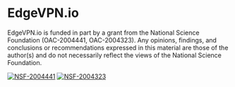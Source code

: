 # EdgeVPN.io

EdgeVPN.io is funded in part by a grant from the National Science Foundation (OAC-2004441, OAC-2004323). Any opinions, findings, and conclusions or recommendations expressed in this material are those of the author(s) and do not necessarily reflect the views of the National Science Foundation.

[![NSF-2004441](https://img.shields.io/badge/NSF-2004441-blue.svg)](https://nsf․gov/awardsearch/showAward?AWD_ID=2004441)
[![NSF-2004323](https://img.shields.io/badge/NSF-2004323-blue.svg)](https://nsf․gov/awardsearch/showAward?AWD_ID=2004323)
